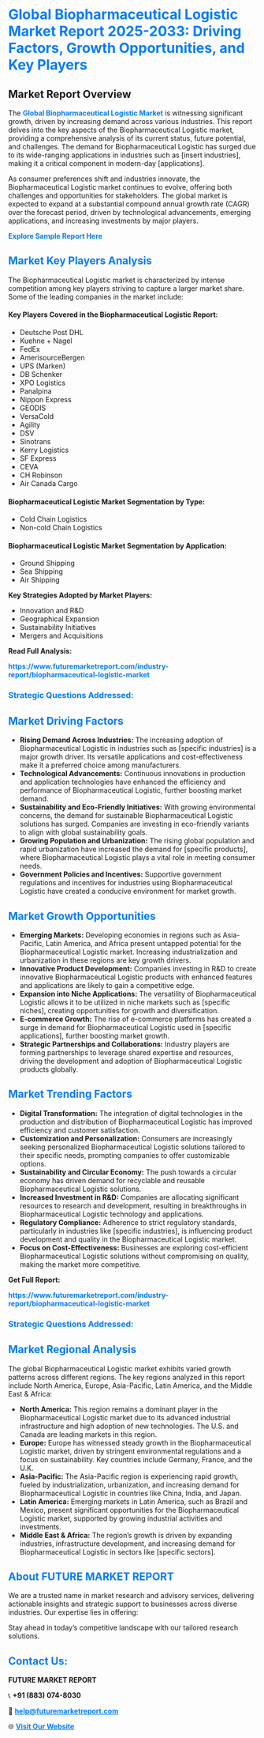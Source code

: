 <h1 style="color: #007BFF;">Global Biopharmaceutical Logistic Market Report 2025-2033: Driving Factors, Growth Opportunities, and Key Players</h1>

<section id="overview">
<h2>Market Report Overview</h2>
<p>The <a href="https://www.futuremarketreport.com/industry-report/biopharmaceutical-logistic-market" style="color: #007BFF; text-decoration: none;"><strong>Global Biopharmaceutical Logistic Market</strong></a> is witnessing significant growth, driven by increasing demand across various industries. This report delves into the key aspects of the Biopharmaceutical Logistic market, providing a comprehensive analysis of its current status, future potential, and challenges. The demand for Biopharmaceutical Logistic has surged due to its wide-ranging applications in industries such as [insert industries], making it a critical component in modern-day [applications].</p>
<p>As consumer preferences shift and industries innovate, the Biopharmaceutical Logistic market continues to evolve, offering both challenges and opportunities for stakeholders. The global market is expected to expand at a substantial compound annual growth rate (CAGR) over the forecast period, driven by technological advancements, emerging applications, and increasing investments by major players.</p>
</section>

<section id="overview">
<p><a href="https://www.futuremarketreport.com/request-sample/reportId=60812" style="color: #007BFF; text-decoration: none;"><strong>Explore Sample Report Here</strong></a></p>
</section>

<section id="key-players">
<h2 style="color: #007BFF;">Market Key Players Analysis</h2>
<p>The Biopharmaceutical Logistic market is characterized by intense competition among key players striving to capture a larger market share. Some of the leading companies in the market include:</p>
<h4>Key Players Covered in the Biopharmaceutical Logistic Report:</h4>
<ul><li>Deutsche Post DHL</li><li>Kuehne + Nagel</li><li>FedEx</li><li>AmerisourceBergen</li><li>UPS (Marken)</li><li>DB Schenker</li><li>XPO Logistics</li><li>Panalpina</li><li>Nippon Express</li><li>GEODIS</li><li>VersaCold</li><li>Agility</li><li>DSV</li><li>Sinotrans</li><li>Kerry Logistics</li><li>SF Express</li><li>CEVA</li><li>CH Robinson</li><li>Air Canada Cargo</li></ul>
<h4>Biopharmaceutical Logistic Market Segmentation by Type:</h4>
<ul><li>Cold Chain Logistics</li><li>Non-cold Chain Logistics</li></ul>

<h4>Biopharmaceutical Logistic Market Segmentation by Application:</h4>
<ul><li>Ground Shipping</li><li>Sea Shipping</li><li>Air Shipping</li></ul>
<p><strong>Key Strategies Adopted by Market Players:</strong></p>
<ul>
<li>Innovation and R&D</li>
<li>Geographical Expansion</li>
<li>Sustainability Initiatives</li>
<li>Mergers and Acquisitions</li>
</ul>
</section>

<section>
<p><strong>Read Full Analysis: </strong></p><a href="https://www.futuremarketreport.com/industry-report/biopharmaceutical-logistic-market" style="color: #007BFF; text-decoration: none;"><strong>https://www.futuremarketreport.com/industry-report/biopharmaceutical-logistic-market</strong></a>
<h3 style="color: #007BFF;">Strategic Questions Addressed:</h3>
</section>

<section id="driving-factors">
<h2 style="color: #007BFF;">Market Driving Factors</h2>
<ul>
<li><strong>Rising Demand Across Industries:</strong> The increasing adoption of Biopharmaceutical Logistic in industries such as [specific industries] is a major growth driver. Its versatile applications and cost-effectiveness make it a preferred choice among manufacturers.</li>
<li><strong>Technological Advancements:</strong> Continuous innovations in production and application technologies have enhanced the efficiency and performance of Biopharmaceutical Logistic, further boosting market demand.</li>
<li><strong>Sustainability and Eco-Friendly Initiatives:</strong> With growing environmental concerns, the demand for sustainable Biopharmaceutical Logistic solutions has surged. Companies are investing in eco-friendly variants to align with global sustainability goals.</li>
<li><strong>Growing Population and Urbanization:</strong> The rising global population and rapid urbanization have increased the demand for [specific products], where Biopharmaceutical Logistic plays a vital role in meeting consumer needs.</li>
<li><strong>Government Policies and Incentives:</strong> Supportive government regulations and incentives for industries using Biopharmaceutical Logistic have created a conducive environment for market growth.</li>
</ul>
</section>

<section id="growth-opportunities">
<h2 style="color: #007BFF;">Market Growth Opportunities</h2>
<ul>
<li><strong>Emerging Markets:</strong> Developing economies in regions such as Asia-Pacific, Latin America, and Africa present untapped potential for the Biopharmaceutical Logistic market. Increasing industrialization and urbanization in these regions are key growth drivers.</li>
<li><strong>Innovative Product Development:</strong> Companies investing in R&D to create innovative Biopharmaceutical Logistic products with enhanced features and applications are likely to gain a competitive edge.</li>
<li><strong>Expansion into Niche Applications:</strong> The versatility of Biopharmaceutical Logistic allows it to be utilized in niche markets such as [specific niches], creating opportunities for growth and diversification.</li>
<li><strong>E-commerce Growth:</strong> The rise of e-commerce platforms has created a surge in demand for Biopharmaceutical Logistic used in [specific applications], further boosting market growth.</li>
<li><strong>Strategic Partnerships and Collaborations:</strong> Industry players are forming partnerships to leverage shared expertise and resources, driving the development and adoption of Biopharmaceutical Logistic products globally.</li>
</ul>
</section>

<section id="trending-factors">
<h2 style="color: #007BFF;">Market Trending Factors</h2>
<ul>
<li><strong>Digital Transformation:</strong> The integration of digital technologies in the production and distribution of Biopharmaceutical Logistic has improved efficiency and customer satisfaction.</li>
<li><strong>Customization and Personalization:</strong> Consumers are increasingly seeking personalized Biopharmaceutical Logistic solutions tailored to their specific needs, prompting companies to offer customizable options.</li>
<li><strong>Sustainability and Circular Economy:</strong> The push towards a circular economy has driven demand for recyclable and reusable Biopharmaceutical Logistic solutions.</li>
<li><strong>Increased Investment in R&D:</strong> Companies are allocating significant resources to research and development, resulting in breakthroughs in Biopharmaceutical Logistic technology and applications.</li>
<li><strong>Regulatory Compliance:</strong> Adherence to strict regulatory standards, particularly in industries like [specific industries], is influencing product development and quality in the Biopharmaceutical Logistic market.</li>
<li><strong>Focus on Cost-Effectiveness:</strong> Businesses are exploring cost-efficient Biopharmaceutical Logistic solutions without compromising on quality, making the market more competitive.</li>
</ul>
</section>

<section>
<p><strong>Get Full Report: </strong></p><a href="https://www.futuremarketreport.com/industry-report/biopharmaceutical-logistic-market" style="color: #007BFF; text-decoration: none;"><strong>https://www.futuremarketreport.com/industry-report/biopharmaceutical-logistic-market</strong></a>
<h3 style="color: #007BFF;">Strategic Questions Addressed:</h3>
</section>


<section id="regional-analysis">
<h2 style="color: #007BFF;">Market Regional Analysis</h2>
<p>The global Biopharmaceutical Logistic market exhibits varied growth patterns across different regions. The key regions analyzed in this report include North America, Europe, Asia-Pacific, Latin America, and the Middle East & Africa:</p>
<ul>
<li><strong>North America:</strong> This region remains a dominant player in the Biopharmaceutical Logistic market due to its advanced industrial infrastructure and high adoption of new technologies. The U.S. and Canada are leading markets in this region.</li>
<li><strong>Europe:</strong> Europe has witnessed steady growth in the Biopharmaceutical Logistic market, driven by stringent environmental regulations and a focus on sustainability. Key countries include Germany, France, and the U.K.</li>
<li><strong>Asia-Pacific:</strong> The Asia-Pacific region is experiencing rapid growth, fueled by industrialization, urbanization, and increasing demand for Biopharmaceutical Logistic in countries like China, India, and Japan.</li>
<li><strong>Latin America:</strong> Emerging markets in Latin America, such as Brazil and Mexico, present significant opportunities for the Biopharmaceutical Logistic market, supported by growing industrial activities and investments.</li>
<li><strong>Middle East & Africa:</strong> The region’s growth is driven by expanding industries, infrastructure development, and increasing demand for Biopharmaceutical Logistic in sectors like [specific sectors].</li>
</ul>
</section>

<footer>
<h2 style="color: #007BFF;">About FUTURE MARKET REPORT</h2>
<p>We are a trusted name in market research and advisory services, delivering actionable insights and strategic support to businesses across diverse industries. Our expertise lies in offering:</p>

<p>Stay ahead in today’s competitive landscape with our tailored research solutions.</p>

<h2 style="color: #007BFF;">Contact Us:</h2>
<p><strong>FUTURE MARKET REPORT</strong></p>
<p>📞 <strong>+91 (883) 074-8030</strong></p>
<p>📧 <strong><a href="mailto:help@futuremarketreport.com" style="color: #007BFF;">help@futuremarketreport.com</a></strong></p>
<p>🌐 <strong><a href="https://www.futuremarketreport.com/" style="color: #007BFF;">Visit Our Website</a></strong></p>
</footer>